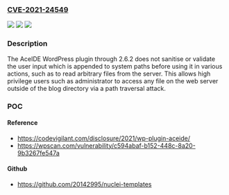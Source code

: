 ### [CVE-2021-24549](https://cve.mitre.org/cgi-bin/cvename.cgi?name=CVE-2021-24549)
![](https://img.shields.io/static/v1?label=Product&message=AceIDE&color=blue)
![](https://img.shields.io/static/v1?label=Version&message=2.6.2%3C%3D%202.6.2%20&color=brighgreen)
![](https://img.shields.io/static/v1?label=Vulnerability&message=CWE-22%20Improper%20Limitation%20of%20a%20Pathname%20to%20a%20Restricted%20Directory%20('Path%20Traversal')&color=brighgreen)

### Description

The AceIDE WordPress plugin through 2.6.2 does not sanitise or validate the user input which is appended to system paths before using it in various actions, such as to read arbitrary files from the server. This allows high privilege users such as administrator to access any file on the web server outside of the blog directory via a path traversal attack.

### POC

#### Reference
- https://codevigilant.com/disclosure/2021/wp-plugin-aceide/
- https://wpscan.com/vulnerability/c594abaf-b152-448c-8a20-9b3267fe547a

#### Github
- https://github.com/20142995/nuclei-templates

